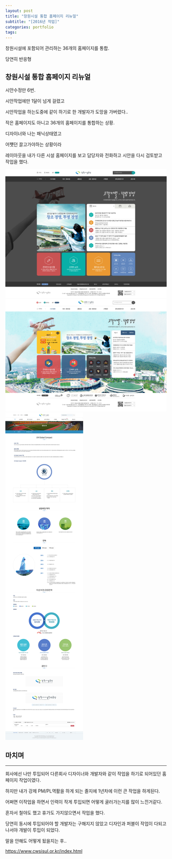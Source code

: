 ```yaml
---
layout: post
title: "창원시설 통합 홈페이지 리뉴얼"
subtitle: "[2016년 작업]"
categories: portfolio
tags: 
---
```


창원시설에 포함되어 관리하는 36개의 홈페이지를 통합.

당연히 반응형 

## 창원시설 통합 홈페이지 리뉴얼

시안수정만 6번.

시안작업에만 1달이 넘게 걸렸고

시안작업을 하는도중에 같이 하기로 한 개발자가 도망을 가버렸다..

작은 홈페이지도 아니고 36개의 홈페이지를 통합하는 상황.

디자이너와 나는 패닉상태였고

어쩃던 끌고가야하는 상황이라

레이아웃을 내가 다른 시설 홈페이지를 보고 담당자와 전화하고 시안을 다시 검토받고 작업을 했다.

[![창원시설통합메인](/assets/img/cwsisul_main.jpg)](#)
[![창원시설서브메인](/assets/img/cwsisul_sub_main.jpg)](#)
[![창원시설통합서브](/assets/img/cwsisul_sub.jpg)](#)




## 마치며
---

회사에선 나만 투입되어 다른회사 디자이너와 개발자와 같이 작업을 하기로 되어있던 홈페이지 작업이였다.

하지만 내가 강제 PM/PL역활을 하게 되는 졸지에 1년차에 이런 큰 작업을 하게된다.

어쩌면 이작업을 하면서 인력이 작게 투입되면 어떻게 굴러가는지를 많이 느낀거같다.

혼자서 철야도 했고 휴가도 가지않으면서 작업을 했다.

당연히 동시에 투입되어야 할 개발자는 구해지지 않았고 디자인과 퍼블이 작업이 다되고 나서야 개발이 투입이 되었다.

말을 안해도 어떻게 됬을지는 후..

https://www.cwsisul.or.kr/index.html
